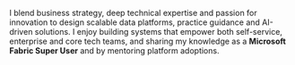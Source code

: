 I blend business strategy, deep technical expertise and passion for innovation to design scalable data platforms, practice guidance and AI-driven solutions. I enjoy building systems that empower both self-service, enterprise and core tech teams, and sharing my knowledge as a **Microsoft Fabric Super User** and by mentoring platform adoptions.
